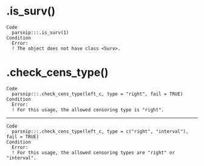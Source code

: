 # .is_surv()

    Code
      parsnip:::.is_surv(1)
    Condition
      Error:
      ! The object does not have class <Surv>.

# .check_cens_type()

    Code
      parsnip:::.check_cens_type(left_c, type = "right", fail = TRUE)
    Condition
      Error:
      ! For this usage, the allowed censoring type is "right".

---

    Code
      parsnip:::.check_cens_type(left_c, type = c("right", "interval"), fail = TRUE)
    Condition
      Error:
      ! For this usage, the allowed censoring types are "right" or "interval".

